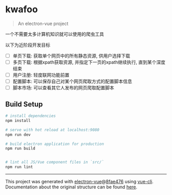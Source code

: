 # kwafoo

> An electron-vue project

一个不需要太多计算机知识就可以使用的爬虫工具

以下为近阶段开发目标

* [ ] 单页下载: 获取单个网页中的所有静态资源, 供用户选择下载
* [ ] 多页下载: 根据xpath获取资源, 并指定下一页的xpath继续执行, 直到某个深度结束
* [ ] 用户注册: 轻度联网功能前置
* [ ] 配置脚本: 可以保存自己对某个网页爬取方式的配置脚本信息
* [ ] 脚本市场: 可以查看其它人发布的网页爬取配置脚本

## Build Setup

``` bash
# install dependencies
npm install

# serve with hot reload at localhost:9080
npm run dev

# build electron application for production
npm run build


# lint all JS/Vue component files in `src/`
npm run lint

```

---

This project was generated with [electron-vue](https://github.com/SimulatedGREG/electron-vue)@[8fae476](https://github.com/SimulatedGREG/electron-vue/tree/8fae4763e9d225d3691b627e83b9e09b56f6c935) using [vue-cli](https://github.com/vuejs/vue-cli). Documentation about the original structure can be found [here](https://simulatedgreg.gitbooks.io/electron-vue/content/index.html).
